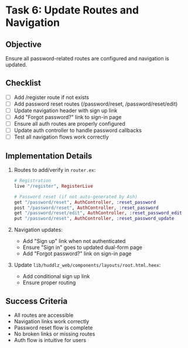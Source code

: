 # Task 6: Update Routes and Navigation

## Objective
Ensure all password-related routes are configured and navigation is updated.

## Checklist

- [ ] Add /register route if not exists
- [ ] Add password reset routes (/password/reset, /password/reset/edit)
- [ ] Update navigation header with sign up link
- [ ] Add "Forgot password?" link to sign-in page
- [ ] Ensure all auth routes are properly configured
- [ ] Update auth controller to handle password callbacks
- [ ] Test all navigation flows work correctly

## Implementation Details

1. Routes to add/verify in `router.ex`:
   ```elixir
   # Registration
   live "/register", RegisterLive

   # Password reset (if not auto-generated by Ash)
   get "/password/reset", AuthController, :reset_password
   post "/password/reset", AuthController, :reset_password
   get "/password/reset/edit", AuthController, :reset_password_edit
   put "/password/reset", AuthController, :reset_password_update
   ```

2. Navigation updates:
   - Add "Sign up" link when not authenticated
   - Ensure "Sign in" goes to updated dual-form page
   - Add "Forgot password?" link on sign-in page

3. Update `lib/huddlz_web/components/layouts/root.html.heex`:
   - Add conditional sign up link
   - Ensure proper routing

## Success Criteria

- All routes are accessible
- Navigation links work correctly
- Password reset flow is complete
- No broken links or missing routes
- Auth flow is intuitive for users
